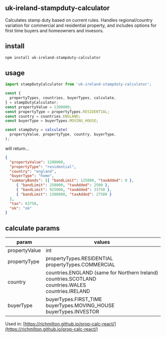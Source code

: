 ## uk-ireland-stampduty-calculator

Calculates stamp duty based on current rules. 
Handles regional/country variation for commercial and residential property,
and includes options for first time buyers and homeowners and invesors.

## install
```bash
npm install uk-ireland-stampduty-calculator
```

## usage
```javascript
import stampDutyCalculator from 'uk-ireland-stampduty-calculator';

const {
  propertyTypes, countries, buyerTypes, calculate,
} = stampDutyCalculator;
const propertyValue = 1200000;
const propertyType = propertyTypes.RESIDENTIAL;
const country = countries.ENGLAND;
const buyerType = buyerTypes.MOVING_HOUSE;

const stampDuty = calculate(
  propertyValue, propertyType, country, buyerType,
);
```
will return...

```json
{
  "propertyValue": 1200000,
  "propertyType": "residential",
  "country": "england",
  "buyerType": "home",
  "summaryBands": [{ "bandLimit": 125000, "taxAdded": 0 },
     { "bandLimit": 250000, "taxAdded": 2500 },
     { "bandLimit": 925000, "taxAdded": 33750 },
     { "bandLimit": 1500000, "taxAdded": 27500 }
  ],
  "tax": 63750,
  "ok": "ok"
}
```
 ## calculate params
 
 | param | values |
 | --- | --- |
 | propertyValue | int |
 | propertyType | propertyTypes.RESIDENTIAL<br/>propertyTypes.COMMERCIAL |
 | country | countries.ENGLAND (same for Northern Ireland)<br/>countries.SCOTLAND<br/>countries.WALES<br/>countries.IRELAND |
 | buyerType | buyerTypes.FIRST_TIME<br/>buyerTypes.MOVING_HOUSE<br/>buyerTypes.INVESTOR |

Used in:
[https://richmilton.github.io/prop-calc-react/](https://richmilton.github.io/prop-calc-react/)
